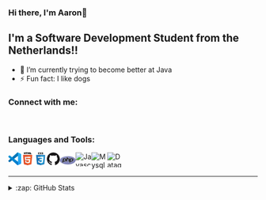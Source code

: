 
 ### Hi there, I'm Aaron👋

## I'm a Software Development Student from the Netherlands!!

- 🌱 I’m currently trying to become better at Java
- ⚡ Fun fact: I like dogs

### Connect with me:



<br />

### Languages and Tools:

<img align="left" alt="Visual Studio Code" width="26px" src="https://raw.githubusercontent.com/github/explore/80688e429a7d4ef2fca1e82350fe8e3517d3494d/topics/visual-studio-code/visual-studio-code.png" />
<img align="left" alt="HTML5" width="26px" src="https://raw.githubusercontent.com/github/explore/80688e429a7d4ef2fca1e82350fe8e3517d3494d/topics/html/html.png" />
<img align="left" alt="CSS3" width="26px" src="https://raw.githubusercontent.com/github/explore/80688e429a7d4ef2fca1e82350fe8e3517d3494d/topics/css/css.png" />
<img align="left" alt="GitHub" width="26px" src="https://raw.githubusercontent.com/github/explore/78df643247d429f6cc873026c0622819ad797942/topics/github/github.png" />
<img align="left" alt="PHP" height="32" width="32" src="https://raw.githubusercontent.com/github/explore/ccc16358ac4530c6a69b1b80c7223cd2744dea83/topics/php/php.png" />
<img align="left" alt="Javascript" height="28" width="32" src="http://pluspng.com/img-png/logo-javascript-png-javascript-tutorials-400.png"/>
<img align="left" alt="Mysql" height="40" width="32" src="http://sqlbackupandftp.com/blog/wp-content/uploads/2015/01/mysql-logo_2800x2800_pixels1.png"/>
<img align="left" alt="Datagrip" height="30" width="30" src="https://cdn.freebiesupply.com/logos/large/2x/datagrip-icon-logo-png-transparent.png"/>



<br />
<br />

---

<details>
  <summary>:zap: GitHub Stats</summary>

  <img align="left" alt="Aaron's Github Stat's" src="https://github-readme-stats-git-master.boostioaaron.vercel.app/api?username=boostioaaron&show_icons=true&hide_border=true" />

</details>

[website]: 
[linkedin]:  
